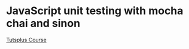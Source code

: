 # JavaScript unit testing with mocha chai and sinon

[Tutsplus Course](https://code.tutsplus.com/courses/javascript-unit-testing-with-mocha-chai-and-sinon/lessons/getting-started)
